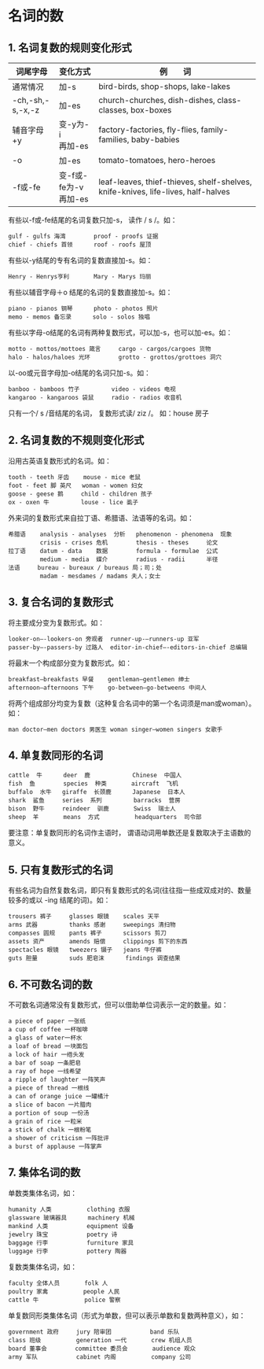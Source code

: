 # 名词的数

## 1. 名词复数的规则变化形式

| 词尾字母         | 变化方式                   | 例　　词                                                                         |
| ---------------- | -------------------------- | -------------------------------------------------------------------------------- |
| 通常情况         | 加-s                       | bird-birds, shop-shops, lake-lakes                                               |
| -ch,-sh,-s,-x,-z | 加-es                      | church-churches, dish-dishes, class-classes, box-boxes                           |
| 辅音字母+y       | 变-y为-i<br />再加-es      | factory-factories, fly-flies, family-families, baby-babies                       |
| -o               | 加-es                      | tomato-tomatoes, hero-heroes                                                     |
| -f或-fe          | 变-f或-fe为-v<br />再加-es | leaf-leaves, thief-thieves, shelf-shelves, knife-knives, life-lives, half-halves |

有些以-f或-fe结尾的名词复数只加-s， 读作 / s /。如：

```
gulf - gulfs 海湾        proof - proofs 证据
chief - chiefs 首领      roof - roofs 屋顶 
```

有些以-y结尾的专有名词的复数直接加-s。如：

```
Henry - Henrys亨利       Mary - Marys 玛丽 
```

有些以辅音字母＋o 结尾的名词的复数直接加-s。如：

```
piano - pianos 钢琴      photo - photos 照片
memo - memos 备忘录      solo - solos 独唱 
```

有些以字母-o结尾的名词有两种复数形式，可以加-s，也可以加-es。如：

```
motto - mottos/mottoes 箴言     cargo - cargos/cargoes 货物
halo - halos/haloes 光环        grotto - grottos/grottoes 洞穴
```

以-oo或元音字母加-o结尾的名词只加-s。如：

```
banboo - bamboos 竹子         video - videos 电视
kangaroo - kangaroos 袋鼠     radio - radios 收音机
```

只有一个/ s /音结尾的名词， 复数形式读/ ziz /。 如：house 房子



## 2. 名词复数的不规则变化形式

沿用古英语复数形式的名词。如：

```
tooth - teeth 牙齿    mouse - mice 老鼠
foot - feet 脚 英尺   woman - women 妇女
goose - geese 鹅     child - children 孩子
ox - oxen 牛         louse - lice 虱子
```

外来词的复数形式来自拉丁语、希腊语、法语等的名词。如：

```
希腊语    analysis - analyses  分析   phenomenon - phenomena  现象
         crisis - crises 危机        thesis - theses     论文 
拉丁语    datum - data    数据        formula - formulae  公式
         medium - media  媒介        radius - radii      半径
法语     bureau - bureaux / bureaus 局；司；处
         madam - mesdames / madams 夫人；女士
```



## 3. 复合名词的复数形式

将主要成分变为复数形式。如：

```
looker-on—-lookers-on 旁观者  runner-up-—runners-up 亚军
passer-by—-passers-by 过路人  editor-in-chief—-editors-in-chief 总编辑 
```

将最末一个构成部分变为复数形式。如：

```
breakfast—breakfasts 早餐    gentleman—gentlemen 绅士
afternoon—afternoons 下午    go-between—go-betweens 中间人
```

将两个组成部分均变为复数（这种复合名词中的第一个名词须是man或woman）。如：

```
man doctor—men doctors 男医生 woman singer—women singers 女歌手 
```



## 4. 单复数同形的名词

```
cattle  牛      deer  鹿            Chinese  中国人
fish  鱼        species  种类       aircraft  飞机 
buffalo  水牛   giraffe  长颈鹿      Japanese  日本人
shark  鲨鱼     series  系列         barracks  营房 
bison  野牛     reindeer  驯鹿       Swiss  瑞士人
sheep  羊       means  方式          headquarters  司令部 
```

要注意：单复数同形的名词作主语时， 谓语动词用单数还是复数取决于主语数的意义。



## 5. 只有复数形式的名词

有些名词为自然复数名词，即只有复数形式的名词(往往指一些成双成对的、数量较多的或以 -ing 结尾的词)。如：

```
trousers 裤子     glasses 眼镜    scales 天平
arms 武器         thanks 感谢     sweepings 清扫物 
compasses 圆规    pants 裤子      scissors 剪刀
assets 资产       amends 赔偿     clippings 剪下的东西 
spectacles 眼镜   tweezers 镊子   jeans 牛仔裤
guts 胆量         suds 肥皂沫      findings 调查结果 
```



## 6. 不可数名词的数

不可数名词通常没有复数形式，但可以借助单位词表示一定的数量。如：

```
a piece of paper 一张纸
a cup of coffee 一杯咖啡
a glass of water一杯水
a loaf of bread 一块面包
a lock of hair 一绺头发
a bar of soap 一条肥皂
a ray of hope 一线希望
a ripple of laughter 一阵笑声 
a piece of thread 一根线
a can of orange juice 一罐橘汁
a slice of bacon 一片腊肉
a portion of soup 一份汤
a grain of rice 一粒米
a stick of chalk 一根粉笔
a shower of criticism 一阵批评
a burst of applause 一阵掌声 
```



## 7. 集体名词的数

单数类集体名词，如：

```
humanity 人类          clothing 衣服
glassware 玻璃器具      machinery 机械 
mankind 人类           equipment 设备
jewelry 珠宝           poetry 诗 
baggage 行李           furniture 家具
luggage 行李           pottery 陶器 
```

复数类集体名词，如：

```
faculty 全体人员       folk 人 
poultry 家禽          people 人民 
cattle 牛             police 警察 
```

单复数同形类集体名词（形式为单数，但可以表示单数和复数两种意义），如：

```
government 政府     jury 陪审团           band 乐队
class 班级          generation 一代       crew 机组人员
board 董事会        committee 委员会       audience 观众
army 军队           cabinet 内阁          company 公司 

```

